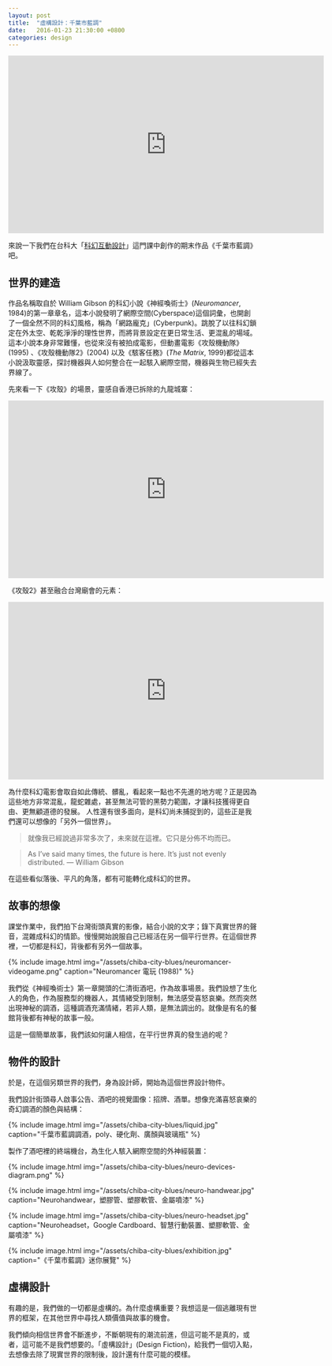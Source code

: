 ```yaml
---
layout: post
title:  "虛構設計：千葉市藍調"
date:   2016-01-23 21:30:00 +0800
categories: design
---
```


<iframe src="https://player.vimeo.com/video/151607495" width="640" height="360" frameborder="0" webkitallowfullscreen mozallowfullscreen allowfullscreen></iframe>

來說一下我們在台科大「[科幻互動設計](http://designfictions2013.blogspot.tw/)」這門課中創作的期末作品《千葉市藍調》吧。

## 世界的建造

作品名稱取自於 William Gibson 的科幻小說《神經喚術士》(*Neuromancer*, 1984)的第一章章名，這本小說發明了網際空間(Cyberspace)這個詞彙，也開創了一個全然不同的科幻風格，稱為「網路龐克」(Cyberpunk)。跳脫了以往科幻鎖定在外太空、乾乾淨淨的理性世界，而將背景設定在更日常生活、更混亂的場域。這本小說本身非常難懂，也從來沒有被拍成電影，但動畫電影《攻殼機動隊》(1995) 、《攻殼機動隊2》(2004) 以及《駭客任務》(*The Matrix*, 1999)都從這本小說汲取靈感，探討機器與人如何整合在一起駭入網際空間，機器與生物已經失去界線了。

先來看一下《攻殼》的場景，靈感自香港已拆除的九龍城寨：

<iframe width="640" height="360" src="https://www.youtube.com/embed/WB-ik-Bpl0c" frameborder="0" allowfullscreen></iframe>

《攻殼2》甚至融合台灣廟會的元素：
 
<iframe width="640" height="360" src="https://www.youtube.com/embed/3IGTiFuDjTI" frameborder="0" allowfullscreen></iframe>

為什麼科幻電影會取自如此傳統、髒亂，看起來一點也不先進的地方呢？正是因為這些地方非常混亂，龍蛇雜處，甚至無法可管的黑勢力範圍，才讓科技獲得更自由、更無顧道德的發展。
人性還有很多面向，是科幻尚未捕捉到的，這些正是我們還可以想像的「另外一個世界」。

> 就像我已經說過非常多次了，未來就在這裡。它只是分佈不均而已。

> As I’ve said many times, the future is here. It’s just not evenly distributed. — William Gibson

在這些看似落後、平凡的角落，都有可能轉化成科幻的世界。

## 故事的想像

課堂作業中，我們拍下台灣街頭真實的影像，結合小說的文字；錄下真實世界的聲音，混雜成科幻的情節。慢慢開始說服自己已經活在另一個平行世界。在這個世界裡，一切都是科幻，背後都有另外一個故事。

{% include image.html
           img="/assets/chiba-city-blues/neuromancer-videogame.png"
           caption="Neuromancer 電玩 (1988)" %}

我們從《神經喚術士》第一章開頭的仁清街酒吧，作為故事場景。我們設想了生化人的角色，作為服務型的機器人，其情緒受到限制，無法感受喜怒哀樂。然而突然出現神秘的調酒，這種調酒充滿情緒，若非人類，是無法調出的。就像是有名的餐館背後都有神秘的故事一般。

這是一個簡單故事，我們該如何讓人相信，在平行世界真的發生過的呢？

## 物件的設計

於是，在這個另類世界的我們，身為設計師，開始為這個世界設計物件。

我們設計街頭尋人啟事公告、酒吧的視覺圖像：招牌、酒單。想像充滿喜怒哀樂的奇幻調酒的顏色與結構：

{% include image.html
           img="/assets/chiba-city-blues/liquid.jpg"
           caption="千葉市藍調調酒，poly、硬化劑、廣顏與玻璃瓶" %}

製作了酒吧裡的終端機台，為生化人駭入網際空間的外神經裝置：

{% include image.html
           img="/assets/chiba-city-blues/neuro-devices-diagram.png" %}

{% include image.html
           img="/assets/chiba-city-blues/neuro-handwear.jpg"
           caption="Neurohandwear，塑膠管、塑膠軟管、金屬噴漆" %}

{% include image.html
           img="/assets/chiba-city-blues/neuro-headset.jpg"
           caption="Neuroheadset，Google Cardboard、智慧行動裝置、塑膠軟管、金屬噴漆" %}

{% include image.html
           img="/assets/chiba-city-blues/exhibition.jpg"
           caption="《千葉市藍調》迷你展覽" %}

## 虛構設計

有趣的是，我們做的一切都是虛構的。為什麼虛構重要？我想這是一個逃離現有世界的框架，在其他世界中尋找人類價值與故事的機會。

我們傾向相信世界會不斷進步，不斷朝現有的潮流前進，但這可能不是真的，或者，這可能不是我們想要的。「虛構設計」(Design Fiction)，給我們一個切入點，去想像去除了現實世界的限制後，設計還有什麼可能的模樣。
